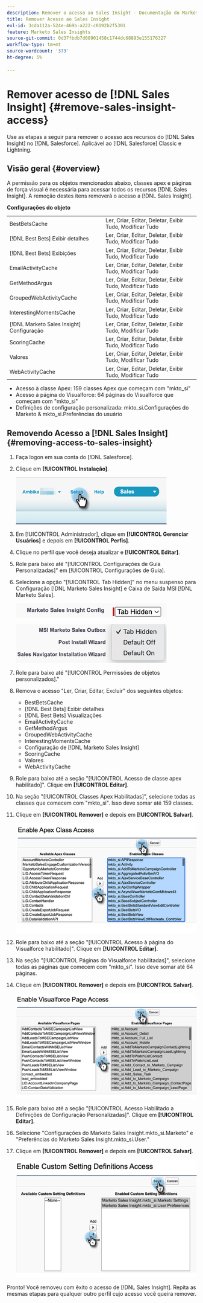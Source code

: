 ```yaml
---
description: Remover o acesso ao Sales Insight - Documentação do Marketo - Documentação do produto
title: Remover Acesso ao Sales Insight
exl-id: 3cda112a-524e-469b-a222-c0192b2f5301
feature: Marketo Sales Insights
source-git-commit: 0d37fbdb7d08901458c1744dc68893e155176327
workflow-type: tm+mt
source-wordcount: '373'
ht-degree: 5%

---
```


# Remover acesso de [!DNL Sales Insight] {#remove-sales-insight-access}

Use as etapas a seguir para remover o acesso aos recursos do [!DNL Sales Insight] no [!DNL Salesforce]. Aplicável ao [!DNL Salesforce] Classic e Lightning.

## Visão geral {#overview}

A permissão para os objetos mencionados abaixo, classes apex e páginas de força visual é necessária para acessar todos os recursos [!DNL Sales Insight]. A remoção destes itens removerá o acesso a [!DNL Sales Insight].

**Configurações do objeto**

<table> 
 <tbody> 
 <tr> 
   <td>BestBetsCache</td> 
   <td>Ler, Criar, Editar, Deletar, Exibir Tudo, Modificar Tudo</td> 
  </tr> 
  <tr> 
   <td>[!DNL Best Bets] Exibir detalhes</td> 
   <td>Ler, Criar, Editar, Deletar, Exibir Tudo, Modificar Tudo</td> 
  </tr> 
  <tr> 
   <td>[!DNL Best Bets] Exibições</td> 
   <td>Ler, Criar, Editar, Deletar, Exibir Tudo, Modificar Tudo</td> 
  </tr> 
  <tr> 
   <td>EmailActivityCache</td> 
   <td>Ler, Criar, Editar, Deletar, Exibir Tudo, Modificar Tudo</td> 
  </tr> 
  <tr> 
   <td>GetMethodArgus</td> 
   <td>Ler, Criar, Editar, Deletar, Exibir Tudo, Modificar Tudo</td> 
  </tr> 
  <tr> 
   <td>GroupedWebActivityCache</td> 
   <td>Ler, Criar, Editar, Deletar, Exibir Tudo, Modificar Tudo</td> 
  </tr> 
  <tr> 
   <td>InterestingMomentsCache</td> 
   <td>Ler, Criar, Editar, Deletar, Exibir Tudo, Modificar Tudo</td> 
  </tr> 
  <tr> 
   <td>[!DNL Marketo Sales Insight] Configuração</td> 
   <td>Ler, Criar, Editar, Deletar, Exibir Tudo, Modificar Tudo</td> 
  </tr> 
  <tr> 
   <td>ScoringCache</td> 
   <td>Ler, Criar, Editar, Deletar, Exibir Tudo, Modificar Tudo</td> 
  </tr> 
  <tr> 
   <td>Valores</td> 
   <td>Ler, Criar, Editar, Deletar, Exibir Tudo, Modificar Tudo</td> 
  </tr> 
  <tr> 
   <td>WebActivityCache</td> 
   <td>Ler, Criar, Editar, Deletar, Exibir Tudo, Modificar Tudo</td> 
  </tr> 
 </tbody> 
</table>

* Acesso à classe Apex: 159 classes Apex que começam com &quot;mkto_si&quot;
* Acesso à página do Visualforce: 64 páginas do Visualforce que começam com &quot;mkto_si&quot;
* Definições de configuração personalizada: mkto_si.Configurações do Marketo &amp; mkto_si.Preferências do usuário

## Removendo Acesso a [!DNL Sales Insight] {#removing-access-to-sales-insight}

1. Faça logon em sua conta do [!DNL Salesforce].

1. Clique em **[!UICONTROL Instalação]**.

   ![](assets/remove-sales-insight-access-1.png)

1. Em [!UICONTROL Administrador], clique em **[!UICONTROL Gerenciar Usuários]** e depois em **[!UICONTROL Perfis]**.

1. Clique no perfil que você deseja atualizar e **[!UICONTROL Editar]**.

1. Role para baixo até &quot;[!UICONTROL Configurações de Guia Personalizadas]&quot; em [!UICONTROL Configurações de Guia].

1. Selecione a opção &quot;[!UICONTROL Tab Hidden]&quot; no menu suspenso para Configuração [!DNL Marketo Sales Insight] e Caixa de Saída MSI [!DNL Marketo Sales].

   ![](assets/remove-sales-insight-access-2.png)

   ![](assets/remove-sales-insight-access-3.png)

1. Role para baixo até &quot;[!UICONTROL Permissões de objetos personalizados].&quot;

1. Remova o acesso &quot;Ler, Criar, Editar, Excluir&quot; dos seguintes objetos:

   * BestBetsCache
   * [!DNL Best Bets] Exibir detalhes
   * [!DNL Best Bets] Visualizações
   * EmailActivityCache
   * GetMethodArgus
   * GroupedWebActivityCache
   * InterestingMomentsCache
   * Configuração de [!DNL Marketo Sales Insight]
   * ScoringCache
   * Valores
   * WebActivityCache

1. Role para baixo até a seção &quot;[!UICONTROL Acesso de classe apex habilitado]&quot;. Clique em **[!UICONTROL Editar]**.

1. Na seção &quot;[!UICONTROL Classes Apex Habilitadas]&quot;, selecione todas as classes que comecem com &quot;mkto_si&quot;. Isso deve somar até 159 classes.

1. Clique em **[!UICONTROL Remover]** e depois em **[!UICONTROL Salvar]**.

   ![](assets/remove-sales-insight-access-4.png)

1. Role para baixo até a seção &quot;[!UICONTROL Acesso à página do Visualforce habilitado]&quot;. Clique em **[!UICONTROL Editar]**.

1. Na seção &quot;[!UICONTROL Páginas do Visualforce habilitadas]&quot;, selecione todas as páginas que comecem com &quot;mkto_si&quot;. Isso deve somar até 64 páginas.

1. Clique em **[!UICONTROL Remover]** e depois em **[!UICONTROL Salvar]**.

   ![](assets/remove-sales-insight-access-5.png)

1. Role para baixo até a seção &quot;[!UICONTROL Acesso Habilitado a Definições de Configuração Personalizadas]&quot;. Clique em **[!UICONTROL Editar]**.

1. Selecione &quot;Configurações do Marketo Sales Insight.mkto_si.Marketo&quot; e &quot;Preferências do Marketo Sales Insight.mkto_si.User.&quot;

1. Clique em **[!UICONTROL Remover]** e depois em **[!UICONTROL Salvar]**.

   ![](assets/remove-sales-insight-access-6.png)

Pronto! Você removeu com êxito o acesso de [!DNL Sales Insight]. Repita as mesmas etapas para qualquer outro perfil cujo acesso você queira remover.
